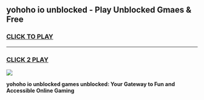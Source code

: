 
## yohoho io unblocked - Play Unblocked Gmaes & Free
<h3>
<a href="https://premium.freeplayer.one?title=yohoho_io_unblocked&ref=19F">CLICK TO PLAY</a></h3>
<hr>

<h3>
<a href="https://premium.freeplayer.one?title=yohoho_io_unblocked&ref=19F">CLICK 2 PLAY</a>
  
</h3>

<a href="https://premium.freeplayer.one?title=yohoho_io_unblocked&ref=19F/"><img src="https://clearcache.store/games.png"></a>


**yohoho io unblocked games unblocked: Your Gateway to Fun and Accessible Online Gaming**
